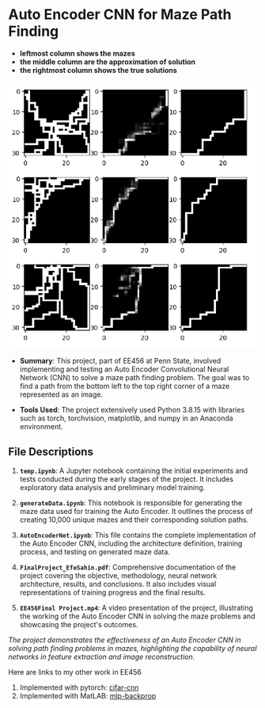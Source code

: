 # Auto Encoder CNN for Maze Path Finding

* **leftmost column shows the mazes**
* **the middle column are the approximation of solution**
* **the rightmost column shows the true solutions**

![few outputs](./assets/outputs.png)

- **Summary**: This project, part of EE456 at Penn State, involved implementing and testing an Auto Encoder Convolutional Neural Network (CNN) to solve a maze path finding problem. The goal was to find a path from the bottom left to the top right corner of a maze represented as an image.

- **Tools Used**: The project extensively used Python 3.8.15 with libraries such as torch, torchvision, matplotlib, and numpy in an Anaconda environment.

## File Descriptions

1. **`temp.ipynb`**: A Jupyter notebook containing the initial experiments and tests conducted during the early stages of the project. It includes exploratory data analysis and preliminary model training.

2. **`generateData.ipynb`**: This notebook is responsible for generating the maze data used for training the Auto Encoder. It outlines the process of creating 10,000 unique mazes and their corresponding solution paths.

3. **`AutoEncoderNet.ipynb`**: This file contains the complete implementation of the Auto Encoder CNN, including the architecture definition, training process, and testing on generated maze data.

4. **`FinalProject_EfeSahin.pdf`**: Comprehensive documentation of the project covering the objective, methodology, neural network architecture, results, and conclusions. It also includes visual representations of training progress and the final results.

5. **`EE456Final Project.mp4`**: A video presentation of the project, illustrating the working of the Auto Encoder CNN in solving the maze problems and showcasing the project's outcomes.

_The project demonstrates the effectiveness of an Auto Encoder CNN in solving path finding problems in mazes, highlighting the capability of neural networks in feature extraction and image reconstruction._

Here are links to my other work in EE456

1. Implemented with pytorch: [cifar-cnn](https://github.com/Efesasa0/cifar-cnn.git)
2. Implemented with MatLAB: [mlp-backprop](https://github.com/Efesasa0/mlp-backprop-two-moons.git)
